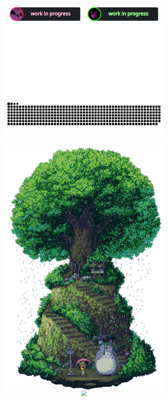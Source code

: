 
<!-- NEOFETCH -->
<!-- https://readme-typing-svg.demolab.com/demo/ -->
<!-- 
W41do@GitHub:~$ neofetch
 
⬛⬛⬛⬛⬛⬛⬜⬜⬜⬜⬜⬜⬜⬛⬛⬛⬛⬛⬛   W41do@GitHub
⬛⬛⬛⬛⬜⬜⬜⬜⬜⬜⬜⬜⬜⬜⬜⬛⬛⬛⬛   ------------
⬛⬛⬛⬜⬜⬜⬜⬜⬜⬜⬜⬜⬜⬜⬜⬜⬛⬛⬛   Name: Waldo
⬛⬛⬜⬜⬜⬛⬜⬜⬜⬜⬜⬜⬜⬛⬜⬜⬜⬛⬛   Age: 21 years
⬛⬜⬜⬜⬛⬛⬛⬜⬜⬜⬜⬜⬛⬛⬛⬜⬜⬜⬛   Status: Student
⬛⬜⬜⬜⬛⬛⬛⬛⬛⬛⬛⬛⬛⬛⬛⬜⬜⬜⬛   From: Czech Republic
⬜⬜⬜⬛⬛⬛⬛⬛⬛⬛⬛⬛⬛⬛⬛⬛⬜⬜⬜   
⬜⬜⬜⬛⬛⬛⬛⬛⬛⬛⬛⬛⬛⬛⬛⬛⬜⬜⬜   Job: SOC Analyst [1 year]
⬜⬜⬜⬛⬛⬛⬛⬛⬛⬛⬛⬛⬛⬛⬛⬛⬜⬜⬜   Education: InfoSec student [2 years, 1 more -> bachelor's degree]
⬜⬜⬜⬛⬛⬛⬛⬛⬛⬛⬛⬛⬛⬛⬛⬛⬜⬜⬜   
⬜⬜⬜⬛⬛⬛⬛⬛⬛⬛⬛⬛⬛⬛⬛⬛⬜⬜⬜   Languages: Python, Bash/Shell, Markdown, HTML, CSS, JS, Java, C/C++, SQL, VBA
⬜⬜⬜⬜⬛⬛⬛⬛⬛⬛⬛⬛⬛⬛⬛⬜⬜⬜⬜   Interests: Linux, Cybersecurity, Creativity, Automation
⬜⬜⬜⬜⬜⬛⬛⬛⬛⬛⬛⬛⬛⬛⬜⬜⬜⬜⬜   IDE: Visual Studio Code [Color Theme: Tokyo Night]
⬛⬜⬜⬜⬜⬜⬜⬜⬛⬛⬛⬜⬜⬜⬜⬜⬜⬜⬛   
⬛⬜⬜⬛⬛⬜⬜⬛⬛⬛⬛⬛⬜⬜⬜⬜⬜⬜⬛   Hobbies: Programming, Anime, Books, Games
⬛⬛⬜⬜⬛⬛⬛⬛⬛⬛⬛⬛⬜⬜⬜⬜⬜⬛⬛   Fun Fact: you found me
⬛⬛⬛⬜⬜⬛⬛⬛⬛⬛⬛⬛⬜⬜⬜⬜⬛⬛⬛   
⬛⬛⬛⬛⬜⬜⬜⬛⬛⬛⬛⬛⬜⬜⬜⬛⬛⬛⬛   ⬛🟥🟩🟨🟦🟪🟧⬜
⬛⬛⬛⬛⬛⬛⬜⬛⬛⬛⬛⬛⬜⬛⬛⬛⬛⬛⬛   ⬛🟥🟩🟨🟦🟪🟧⬜
 
W41do@GitHub:~$
-->

<!-- TEXT ONLY -->
<!-- 
W41do@GitHub
------------
Name: Waldo
Age: 21 years
Status: Student
From: Czech Republic

Job: SOC Analyst [1 year]
Education: InfoSec student [2 years, 1 more -> bachelor's degree]

Languages: Python, Bash/Shell, Markdown, HTML, CSS, JS, Java, C/C++, SQL, VBA
Interests: Linux, Cybersecurity, Creativity, Automation
IDE: Visual Studio Code [Color Theme: Tokyo Night]

Quote of the Day: “Remember that very little is needed to make a happy life.”
Hobbies: Programming, Anime, Books, Games
Fun Fact: you found me

⬛🟥🟩🟨🟦🟪🟧⬜
⬛🟥🟩🟨🟦🟪🟧⬜
 -->

<picture>
<center>

<img src="badges/dc_svg.svg" style="width:48%;"/>
<img src="badges/thm_svg.svg" style="width:48%;"/>
</center>
</picture>

<div align="center">
<picture>
    <!-- https://readme-typing-svg.demolab.com/demo/ ... duration per line 64, font size 15, color #2FDEDEFF -->
    <img src="neofetch/blue_opt.svg"/>
</picture>

<!-- <img src="http://waldo.9e.cz/discord.html"> -->


<!-- https://readme-typing-svg.demolab.com/demo/ ... duration per line 64, font size 15, color #2FDEDEFF -->


<picture>
    <!-- https://github.com/marketplace/actions/generate-snake-game-from-github-contribution-grid -->
    <img src="snake/snake1.svg"/>
</picture>
</br>
</br>
</br>
<picture>
    <img src="gifs/totoro_faster.gif" width="1200"/>
</picture>
<picture>
    <!-- https://github.com/kyechan99/capsule-render#color -->
    <img src="https://capsule-render.vercel.app/api?type=waving&color=2fdede&height=160&section=footer&width=100"/>
</picture>
</div>




<!-- 
<picture>
    <img src="purple.svg" alt="Typing SVG" />
</picture> -->

<!-- <picture>
    <img src="red.svg" alt="Typing SVG" />
</picture> -->

<!-- <picture>
    <img src="tyrquise.svg" alt="Typing SVG" />
</picture>


<picture>
    <img src="1.svg" alt="Typing SVG" />
</picture>

<picture>
    <img src="2.svg" alt="Typing SVG" />
</picture>

<picture>
    <img src="3.svg" alt="Typing SVG" />
</picture>

<picture>
    <img src="4.svg" alt="Typing SVG" />
</picture>

<picture>
    <img src="5.svg" alt="Typing SVG" />
</picture> -->

<!-- <picture>
    <img src="6.svg" alt="Typing SVG" />
</picture> -->





<!-- Design and Customization
Learning: Machine/Deep Learning
Programming Languages: Python, Java, C++,
Code: Python, Java, C++,
Role: SOC Analyst [1 year]
Email: W41do [at] protonmail.com



Discord: Waldo#8282

Certifications: 404
Current Linux Distro: Fedora 37
Favorite Quote: “Remember that very little is needed to make a happy life.” ― Marcus Aurelius, Meditations
Favorite Book: Meditations: Aurelius, Marcus
Goals: Obtain OSCP certification, contribute to open-source projects


https://github.com/DenverCoder1/readme-typing-svg
https://github.com/DenverCoder1/github-readme-streak-stats
https://github.com/DenverCoder1/custom-icon-badges
https://github.com/DenverCoder1/table2ascii


cool accs:
https://github.com/guilyx



## Visitor Count
![Visitor Count](https://profile-counter.glitch.me/8BitJonny/count.svg) -->

<!-- ## Spotify Live View
[![Spotify](https://github-spotify-live.vercel.app/api/spotify)](https://open.spotify.com/user/31satnjpfyyvc43dgnzmwfyvas5y) -->


<!-- https://github.com/8BitJonny/8BitJonny/tree/master

W41do@Earth
-----------
OS: Homo Sapiens OS
Host: Earth (Classified as Planet 3rd Rock from the Sun)
Kernel: DNA/RNA
Uptime: 21 years
Packages: j
Shell: j
Resolution: j
DE: INFJ
WM: idk
WM Theme: idk
Theme: idk
Terminal: Verbal and Nonverbal Communication
CPU: Brain (Central Processing Unit)
GPU: Eyes (Visual Processing Unit)
<!-- <html>
<body> -->
<!-- Memory: Memory Capacity (Short-term and Long-term Memory)
Memory: <p id="memory"></p>2056TiB / 2274TiB

<div>
<script>
let x = Math.floor((Math.random() * 500) + 1); 
document.getElementById("memory").innerHTML = x;
</script>
</div> -->
<!-- 
</body>
</html> -->
<!-- 
Name: Waldo
Age: 21 years
Host: 
Personality Type: INFJ
Location: Czech Republic
Local Time: UTC+02:00
Email: W41do@protonmail.com
Hobbies: 
Education:
Interests:
Favorite Food:
Favorite Books:


<!-- A little more about me...
About myself...




“Remember that very little is needed to make a happy life.”
― Marcus Aurelius, Meditations 


“Death smiles at us all; all we can do is smile back.”
― Marcus Aurelius 


“Confine yourself to the present.”
― Marcus Aurelius, Meditations 


“A man must stand erect, not be kept erect by others.”
― Marcus Aurelius, Meditations 


“He is so rich, he has no room to shit.”
― Marcus Aurelius, Meditations 

“Ask yourself at every moment, 'Is this necessary?”
― Marcus Aurelius






Time Zone: UTC+02:00

OS: Earth (Human Edition)
Name: [Insert Name]
Age: 21 years
Gender: [Insert Gender]
Nationality: [Insert Nationality]

Work Experience: [Insert Job Title], [Insert Company/Organization Name], [Insert Duration] | [Insert Job Title], [Insert Company/Organization Name], [Insert Duration] | [Insert Job Title], [Insert Company/Organization Name], [Insert Duration]
Research Experience: [Insert Research Position], [Insert Research Institution], [Insert Duration] | [Insert Research Position], [Insert Research Institution], [Insert Duration]
Projects: [Insert Project Title]: [Insert Brief Description/Key Accomplishments] | [Insert Project Title]: [Insert Brief Description/Key Accomplishments] | [Insert Project Title]: [Insert Brief Description/Key Accomplishments]
Publications: [Insert Publication Title], [Insert Journal/Conference Name], [Insert Year] | [Insert Publication Title], [Insert Journal/Conference Name], [Insert Year]
Skills: [Insert Skill 1]: [Insert Skill Level] | [Insert Skill 2]: [Insert Skill Level] | [Insert Skill 3]: [Insert Skill Level]


Advanced autostructuring and autorepair.
100–400Hz var
20watt idle, 100 watt peak. Ketone-oxygen power supply.
Liquid cooled.


If the human brain were a computer, what would be the specifications of this computer?

Asynchronous analog pulse modulated neural net at 100–400Hz variable frequency. 100 billion neurons and 200 trillion connection.

Advanced autostructuring and autorepair.

20watt idle, 100 watt peak. Ketone-oxygen power supply.

Liquid cooled.

700000 hours MTBF.

On the other hand, the brain has about 1e15 synapses, making it analogous to five million contemporary 200 million transistor chip "cores".


🟩🟩🟦🟦🟦
🟩🟩🟩🟦🟦🟦🟩
🟩🟩🟩🟦🟦🟦🟦🟩🟩
🟩🟦🟦🟦🟦🟦🟩🟩🟩
🟦🟩🟩🟦🟦🟦🟩🟩🟩
🟦🟩🟩🟦🟦🟦🟦🟩🟩
🟦🟦🟩🟦🟦🟦🟦🟩🟩
🟦🟦🟦🟦🟦🟦🟦
🟦🟦🟦🟦🟦


⬜⬜⬜⬜⬛⬛⬛⬛⬛⬛⬜⬜⬜⬜⬜
⬜⬜⬛⬛🟦🟦🟦🟦🟦🟦⬛⬛⬜⬜⬜
⬜⬛🟦🟦🟦🟦🟦🟦🟩🟦🟦🟦⬛⬜⬜
🟦🟦🟩🟩🟦🟦🟦🟦🟩🟦🟦🟦⬛⬜
🟦🟩🟩🟩🟦🟦🟦🟩🟩🟦🟦🟦⬛⬜
🟦🟦🟦🟩🟩🟩🟦🟦🟩🟦🟦🟦🟦🟦⬛
🟦🟦🟦🟩🟩🟦🟩🟦🟦🟦🟦🟩🟩🟦⬛
🟦🟦🟦🟦🟩🟦🟦🟦🟦🟦🟦🟦🟩🟦⬛
🟦🟦🟦🟦🟦🟦🟦🟦🟦🟦🟦🟦🟦🟦⬛
🟩🟦🟦🟦🟦🟦🟩🟩🟩🟩🟦🟦🟩🟦⬛
🟩🟩🟦⬛⬛⬛⬛⬛⬛⬛⬛🟦🟦🟦⬛

⬜⬜⬛⬜⬜⬜⬛⬜⬜⬛⬜⬜⬜⬛⬜⬜
⬜⬜⬛⬜⬜⬜⬜⬜⬜⬜⬜⬜⬜⬛⬜⬜
⬜⬜⬜⬛⬜⬜⬜⬜⬜⬜⬜⬜⬛⬜⬜⬜
⬜⬜⬜⬜⬛⬛⬛⬛⬛⬛⬛⬛⬜⬜⬜⬜

🟨
"　"


⬜⬜⬜⬜⬜⬛⬛⬛⬛⬛⬜⬜⬜⬜⬜
⬜⬜⬜⬛⬛⬛⬛⬛⬛⬛⬛⬛⬜⬜⬜
⬜⬜⬛⬛⬛⬛⬛⬛⬛⬛⬛⬛⬛⬜⬜
⬜⬛⬛⬛⬛⬛⬛⬛⬛⬛⬛⬛⬛⬛⬜
⬜⬛⬛⬛⬛⬛⬛⬛⬛⬛⬜⬜⬜⬛⬜
⬛⬛⬛⬛⬛⬛⬛⬛⬛⬜⬜⬜⬜⬜⬛
⬛⬛⬛⬛⬛⬛⬛⬛⬜⬜⬜⬜⬜⬜⬛
⬛⬛⬜⬜⬛⬛⬛⬛⬜⬜⬜⬛⬛⬜⬜
⬛⬛⬜⬜⬜⬛⬛⬜⬜⬜⬛⬛⬛⬜⬜
⬛⬛⬜⬜⬜⬜⬛⬜⬜⬛⬛⬛⬛⬜⬜
⬜⬛⬛⬜⬜⬜⬛⬜⬜⬛⬛⬛⬜⬜⬜
⬜⬛⬛⬛⬛⬛⬛⬜⬜⬜⬜⬜⬜⬜⬜
⬜⬛⬛⬛⬛⬛⬜⬜⬜⬜⬜⬜⬜⬜⬜
⬜⬜⬛⬛⬛⬜⬜⬜⬜⬜⬜⬜⬜⬜⬜


⬜⬜🟥🟥🟥⬜⬜
⬜🟥🟥🟥🟥🟥⬜
🟥🟥🟥🟥🟥🟥🟥
🟥⬜⬜🟥⬜⬜🟥
🟥⬛⬜🟥⬛⬜🟥
🟥🟥🟥🟥🟥🟥🟥
🟥🟥🟥🟥🟥🟥🟥
🟥🟥🟥🟥🟥🟥🟥
🟥⬜🟥⬜🟥⬜🟥 -->


<!-- https://github.com/marketplace/actions/generate-snake-game-from-github-contribution-grid

https://github.com/D3vil0p3r

<img src="https://camo.githubusercontent.com/b867e04377eea646939445ce4e0565253428256abc39c6d32d7b67aab3160d18/68747470733a2f2f63617073756c652d72656e6465722e76657263656c2e6170702f6170693f747970653d776176696e6726636f6c6f723d6772616469656e74266865696768743d3130302673656374696f6e3d666f6f746572" theme=tokyonight/>

<img src="https://camo.githubusercontent.com/b867e04377eea646939445ce4e0565253428256abc39c6d32d7b67aab3160d18/68747470733a2f2f63617073756c652d72656e6465722e76657263656c2e6170702f6170693f747970653d776176696e6726636f6c6f723d6772616469656e74266865696768743d3130302673656374696f6e3d666f6f746572"/>

https://github.com/VydrOz




♠️⚫⬛🖤♣️🤍⬜⚪◼️◾▪️◻️◽▫️🔲🔳 

⬜⬜⬜⬜⬜⬜⬜⬜⬜⬜⬜⬜⬜⬜⬜⬜
⬜⬜⬛⬛⬜⬜⬜⬜⬜⬜⬜⬜⬛⬛⬜⬜
⬜⬛⬜⬜⬛⬜⬜⬜⬜⬜⬜⬛⬜⬜⬛⬜
⬜⬛⬜⬜⬜⬛⬜⬜⬜⬜⬛⬜⬜⬜⬛⬜
⬜⬛⬜⬜⬜⬜⬛⬛⬛⬛⬜⬜⬜⬜⬛⬜
⬜⬛⬜⬜⬜⬜⬜⬜⬜⬜⬜⬜⬜⬜⬛⬜
⬛⬜⬜⬜⬜⬜⬜⬜⬜⬜⬜⬜⬜⬜⬜⬛
⬛⬜⬜⬜⬛⬛⬜⬜⬜⬜⬛⬛⬜⬜⬜⬛
⬛⬜🌫️⬛⬛⬛⬛🌫️🌫️⬛⬛⬛⬛🌫️⬜⬛
⬛⬜⬜⬛⬛⬛⬛⬜⬜⬛⬛⬛⬛⬜⬜⬛
⬛⬜⬜⬜⬛⬛⬜⬜⬜⬜⬛⬛⬜⬜⬜⬛
⬜⬛⬜⬜⬜⬜⬜⬜⬜⬜⬜⬜⬜⬜⬛⬜
⬜⬜⬛⬜⬜⬜⬜⬜⬜⬜⬜⬜⬜⬛⬜⬜
⬜⬜⬜⬛⬛⬛⬛⬛⬛⬛⬛⬛⬛⬜⬜⬜
⬜⬜⬜⬜⬜⬜⬜⬜⬜⬜⬜⬜⬜⬜⬜⬜
⬜⬜⬜⬜⬜⬜⬜⬜⬜⬜⬜⬜⬜⬜⬜⬜

⬜⬜⬜⬜⬜⬜⬜⬜⬜⬜⬜⬜⬜⬜⬜⬜
⬜⬜⬛⬛⬜⬜⬜⬜⬜⬜⬜⬜⬛⬛⬜⬜
⬜⬛🌫️🌫️⬛⬜⬜⬜⬜⬜⬜⬛🌫️🌫️⬛⬜
⬜⬛🌫️🌫️🌫️⬛⬜⬜⬜⬜⬛🌫️🌫️🌫️⬛⬜
⬜⬛🌫️🌫️🌫️🌫️⬛⬛⬛⬛🌫️🌫️🌫️🌫️⬛⬜
⬜⬛🌫️🌫️🌫️🌫️🌫️🌫️🌫️🌫️🌫️🌫️🌫️🌫️⬛⬜
⬛🌫️🌫️🌫️🌫️🌫️🌫️🌫️🌫️🌫️🌫️🌫️🌫️🌫️🌫️⬛
⬛🌫️🌫️🌫️⬛⬛🌫️🌫️🌫️🌫️⬛⬛🌫️🌫️🌫️⬛
⬛🌫️🌫️⬛⬛⬛⬛🌫️🌫️⬛⬛⬛⬛🌫️🌫️⬛
⬛🌫️🌫️⬛⬛⬛⬛🌫️🌫️⬛⬛⬛⬛🌫️🌫️⬛
⬛🌫️🌫️🌫️⬛⬛🌫️🌫️🌫️🌫️⬛⬛🌫️🌫️🌫️⬛
⬜⬛🌫️🌫️🌫️🌫️🌫️🌫️🌫️🌫️🌫️🌫️🌫️🌫️⬛⬜
⬜⬜⬛🌫️🌫️🌫️🌫️🌫️🌫️🌫️🌫️🌫️🌫️⬛⬜⬜
⬜⬜⬜⬛⬛⬛⬛⬛⬛⬛⬛⬛⬛⬜⬜⬜
⬜⬜⬜⬜⬜⬜⬜⬜⬜⬜⬜⬜⬜⬜⬜⬜
⬜⬜⬜⬜⬜⬜⬜⬜⬜⬜⬜⬜⬜⬜⬜⬜


" " 2X JE MENE NEZ KOSTKA
" " obyc mezera ale funguje 

"　"
"        " two spaces plus 0.001
"⠀⠀" one minus 0.001

"　⠀"

"⠀⢀" dost good

3x" "plus" "obys rovna se 2 mezery tesne pres

"                  " perfect 7
"　　　　　　　　　　　" perfect 8 (16)
"    　　" perfect 3 (6, 9, 12)
"        " two spaces plus 0.001
"    　　　　　　　　　　　　　" perfect 11


⬛⬛⬛⬛⬛⬛⬛⬛⬛⬛⬛⬛⬛⬛⬛⬛
⬛⬛🟥🟥⬛⬛⬛⬛⬛⬛⬛⬛🟥🟥⬛⬛
⬛🟥⬛⬛🟥⬛⬛⬛⬛⬛⬛🟥⬛⬛🟥⬛
⬛🟥⬛⬛⬛🟥⬛⬛⬛⬛🟥⬛⬛⬛🟥⬛
⬛🟥⬛⬛⬛⬛🟥🟥🟥🟥⬛⬛⬛⬛🟥⬛
⬛🟥⬛⬛⬛⬛⬛⬛⬛⬛⬛⬛⬛⬛🟥⬛
🟥⬛⬛⬛⬛⬛⬛⬛⬛⬛⬛⬛⬛⬛⬛🟥
🟥⬛⬛⬛🟥🟥⬛⬛⬛⬛🟥🟥⬛⬛⬛🟥
🟥⬛⬛🟥🟥🟥🟥⬛⬛🟥🟥🟥🟥⬛⬛🟥
🟥⬛⬛🟥🟥🟥🟥⬛⬛🟥🟥🟥🟥⬛⬛🟥
🟥⬛⬛⬛🟥🟥⬛⬛⬛⬛🟥🟥⬛⬛⬛🟥
⬛🟥⬛⬛⬛⬛⬛⬛⬛⬛⬛⬛⬛⬛🟥⬛
⬛⬛🟥⬛⬛⬛⬛⬛⬛⬛⬛⬛⬛🟥⬛⬛
⬛⬛⬛🟥🟥🟥🟥🟥🟥🟥🟥🟥🟥⬛⬛⬛
⬛⬛⬛⬛⬛⬛⬛⬛⬛⬛⬛⬛⬛⬛⬛⬛
⬛⬛⬛⬛⬛⬛⬛⬛⬛⬛⬛⬛⬛⬛⬛⬛



🟦🟦🟦🟦🟦🟦🟦🟦🟦🟦🟦🟦🟦🟦🟦🟦
🟦🟦⬛⬛🟦🟦🟦🟦🟦🟦🟦🟦⬛⬛🟦🟦
🟦⬛🟦🟦⬛🟦🟦🟦🟦🟦🟦⬛🟦🟦⬛🟦
🟦⬛🟦🟦🟦⬛🟦🟦🟦🟦⬛🟦🟦🟦⬛🟦
🟦⬛🟦🟦🟦🟦⬛⬛⬛⬛🟦🟦🟦🟦⬛🟦
🟦⬛🟦🟦🟦🟦🟦🟦🟦🟦🟦🟦🟦🟦⬛🟦
⬛🟦🟦🟦🟦🟦🟦🟦🟦🟦🟦🟦🟦🟦🟦⬛
⬛🟦🟦🟦⬛⬛🟦🟦🟦🟦⬛⬛🟦🟦🟦⬛
⬛🟦🟦⬛⬛⬛⬛🟦🟦⬛⬛⬛⬛🟦🟦⬛
⬛🟦🟦⬛⬛⬛⬛🟦🟦⬛⬛⬛⬛🟦🟦⬛
⬛🟦🟦🟦⬛⬛🟦🟦🟦🟦⬛⬛🟦🟦🟦⬛
🟦⬛🟦🟦🟦🟦🟦🟦🟦🟦🟦🟦🟦🟦⬛🟦
🟦🟦⬛🟦🟦🟦🟦🟦🟦🟦🟦🟦🟦⬛🟦🟦
🟦🟦🟦⬛⬛⬛⬛⬛⬛⬛⬛⬛⬛🟦🟦🟦
🟦🟦🟦🟦🟦🟦🟦🟦🟦🟦🟦🟦🟦🟦🟦🟦
🟦🟦🟦🟦🟦🟦🟦🟦🟦🟦🟦🟦🟦🟦🟦🟦



⬜⬜⬜⬜⬜⬜⬜⬜⬜⬜⬜⬜⬜⬜⬜⬜
⬜⬜🟦🟦⬜⬜⬜⬜⬜⬜⬜⬜🟦🟦⬜⬜
⬜🟦⬜⬜🟦⬜⬜⬜⬜⬜⬜🟦⬜⬜🟦⬜
⬜🟦⬜⬜⬜🟦⬜⬜⬜⬜🟦⬜⬜⬜🟦⬜
⬜🟦⬜⬜⬜⬜🟦🟦🟦🟦⬜⬜⬜⬜🟦⬜
⬜🟦⬜⬜⬜⬜⬜⬜⬜⬜⬜⬜⬜⬜🟦⬜
🟦⬜⬜⬜⬜⬜⬜⬜⬜⬜⬜⬜⬜⬜⬜🟦
🟦⬜⬜⬜🟦🟦⬜⬜⬜⬜🟦🟦⬜⬜⬜🟦
🟦⬜⬜🟦🟦🟦🟦⬜⬜🟦🟦🟦🟦⬜⬜🟦
🟦⬜⬜🟦🟦🟦🟦⬜⬜🟦🟦🟦🟦⬜⬜🟦
🟦⬜⬜⬜🟦🟦⬜⬜⬜⬜🟦🟦⬜⬜⬜🟦
⬜🟦⬜⬜⬜⬜⬜⬜⬜⬜⬜⬜⬜⬜🟦⬜
⬜⬜🟦⬜⬜⬜⬜⬜⬜⬜⬜⬜⬜🟦⬜⬜
⬜⬜⬜🟦🟦🟦🟦🟦🟦🟦🟦🟦🟦⬜⬜⬜
⬜⬜⬜⬜⬜⬜⬜⬜⬜⬜⬜⬜⬜⬜⬜⬜
⬜⬜⬜⬜⬜⬜⬜⬜⬜⬜⬜⬜⬜⬜⬜⬜


🟩🟩🟩🟩🟩🟩🟩🟩🟩🟩🟩🟩🟩🟩🟩🟩
🟩🟩⬛⬛🟩🟩🟩🟩🟩🟩🟩🟩⬛⬛🟩🟩
🟩⬛🟩🟩⬛🟩🟩🟩🟩🟩🟩⬛🟩🟩⬛🟩
🟩⬛🟩🟩🟩⬛🟩🟩🟩🟩⬛🟩🟩🟩⬛🟩
🟩⬛🟩🟩🟩🟩⬛⬛⬛⬛🟩🟩🟩🟩⬛🟩
🟩⬛🟩🟩🟩🟩🟩🟩🟩🟩🟩🟩🟩🟩⬛🟩
⬛🟩🟩🟩🟩🟩🟩🟩🟩🟩🟩🟩🟩🟩🟩⬛
⬛🟩🟩🟩⬛⬛🟩🟩🟩🟩⬛⬛🟩🟩🟩⬛
⬛🟩🟩⬛⬛⬛⬛🟩🟩⬛⬛⬛⬛🟩🟩⬛
⬛🟩🟩⬛⬛⬛⬛🟩🟩⬛⬛⬛⬛🟩🟩⬛
⬛🟩🟩🟩⬛⬛🟩🟩🟩🟩⬛⬛🟩🟩🟩⬛
🟩⬛🟩🟩🟩🟩🟩🟩🟩🟩🟩🟩🟩🟩⬛🟩
🟩🟩⬛🟩🟩🟩🟩🟩🟩🟩🟩🟩🟩⬛🟩🟩
🟩🟩🟩⬛⬛⬛⬛⬛⬛⬛⬛⬛⬛🟩🟩🟩
🟩🟩🟩🟩🟩🟩🟩🟩🟩🟩🟩🟩🟩🟩🟩🟩
🟩🟩🟩🟩🟩🟩🟩🟩🟩🟩🟩🟩🟩🟩🟩🟩


⬜⬜⬜⬜⬜⬜⬜⬜⬜⬜⬜⬜⬜⬜⬜⬜
⬜⬜🟩🟩⬜⬜⬜⬜⬜⬜⬜⬜🟩🟩⬜⬜
⬜🟩⬜⬜🟩⬜⬜⬜⬜⬜⬜🟩⬜⬜🟩⬜
⬜🟩⬜⬜⬜🟩⬜⬜⬜⬜🟩⬜⬜⬜🟩⬜
⬜🟩⬜⬜⬜⬜🟩🟩🟩🟩⬜⬜⬜⬜🟩⬜
⬜🟩⬜⬜⬜⬜⬜⬜⬜⬜⬜⬜⬜⬜🟩⬜
🟩⬜⬜⬜⬜⬜⬜⬜⬜⬜⬜⬜⬜⬜⬜🟩
🟩⬜⬜⬜🟩🟩⬜⬜⬜⬜🟩🟩⬜⬜⬜🟩
🟩⬜⬜🟩🟩🟩🟩⬜⬜🟩🟩🟩🟩⬜⬜🟩
🟩⬜⬜🟩🟩🟩🟩⬜⬜🟩🟩🟩🟩⬜⬜🟩
🟩⬜⬜⬜🟩🟩⬜⬜⬜⬜🟩🟩⬜⬜⬜🟩
⬜🟩⬜⬜⬜⬜⬜⬜⬜⬜⬜⬜⬜⬜🟩⬜
⬜⬜🟩⬜⬜⬜⬜⬜⬜⬜⬜⬜⬜🟩⬜⬜
⬜⬜⬜🟩🟩🟩🟩🟩🟩🟩🟩🟩🟩⬜⬜⬜
⬜⬜⬜⬜⬜⬜⬜⬜⬜⬜⬜⬜⬜⬜⬜⬜
⬜⬜⬜⬜⬜⬜⬜⬜⬜⬜⬜⬜⬜⬜⬜⬜


🟦🟦🟦🟦🟦🟦🟦🟦🟦🟦🟦🟦🟦🟦🟦🟦
🟦🟦🟩🟩🟦🟦🟦🟦🟦🟦🟦🟦🟩🟩🟦🟦
🟦🟩🟦🟦🟩🟦🟦🟦🟦🟦🟦🟩🟦🟦🟩🟦
🟦🟩🟦🟦🟦🟩🟦🟦🟦🟦🟩🟦🟦🟦🟩🟦
🟦🟩🟦🟦🟦🟦🟩🟩🟩🟩🟦🟦🟦🟦🟩🟦
🟦🟩🟦🟦🟦🟦🟦🟦🟦🟦🟦🟦🟦🟦🟩🟦
🟩🟦🟦🟦🟦🟦🟦🟦🟦🟦🟦🟦🟦🟦🟦🟩
🟩🟦🟦🟦🟩🟩🟦🟦🟦🟦🟩🟩🟦🟦🟦🟩
🟩🟦🟦🟩🟩🟩🟩🟦🟦🟩🟩🟩🟩🟦🟦🟩
🟩🟦🟦🟩🟩🟩🟩🟦🟦🟩🟩🟩🟩🟦🟦🟩
🟩🟦🟦🟦🟩🟩🟦🟦🟦🟦🟩🟩🟦🟦🟦🟩
🟦🟩🟦🟦🟦🟦🟦🟦🟦🟦🟦🟦🟦🟦🟩🟦
🟦🟦🟩🟦🟦🟦🟦🟦🟦🟦🟦🟦🟦🟩🟦🟦
🟦🟦🟦🟩🟩🟩🟩🟩🟩🟩🟩🟩🟩🟦🟦🟦
🟦🟦🟦🟦🟦🟦🟦🟦🟦🟦🟦🟦🟦🟦🟦🟦
🟦🟦🟦🟦🟦🟦🟦🟦🟦🟦🟦🟦🟦🟦🟦🟦



🟩🟩🟩🟩🟩🟩🟩🟩🟩🟩🟩🟩🟩🟩🟩🟩
🟩🟩🟦🟦🟩🟩🟩🟩🟩🟩🟩🟩🟦🟦🟩🟩
🟩🟦🟩🟩🟦🟩🟩🟩🟩🟩🟩🟦🟩🟩🟦🟩
🟩🟦🟩🟩🟩🟦🟩🟩🟩🟩🟦🟩🟩🟩🟦🟩
🟩🟦🟩🟩🟩🟩🟦🟦🟦🟦🟩🟩🟩🟩🟦🟩
🟩🟦🟩🟩🟩🟩🟩🟩🟩🟩🟩🟩🟩🟩🟦🟩
🟦🟩🟩🟩🟩🟩🟩🟩🟩🟩🟩🟩🟩🟩🟩🟦
🟦🟩🟩🟩🟦🟦🟩🟩🟩🟩🟦🟦🟩🟩🟩🟦
🟦🟩🟩🟦🟦🟦🟦🟩🟩🟦🟦🟦🟦🟩🟩🟦
🟦🟩🟩🟦🟦🟦🟦🟩🟩🟦🟦🟦🟦🟩🟩🟦
🟦🟩🟩🟩🟦🟦🟩🟩🟩🟩🟦🟦🟩🟩🟩🟦
🟩🟦🟩🟩🟩🟩🟩🟩🟩🟩🟩🟩🟩🟩🟦🟩
🟩🟩🟦🟩🟩🟩🟩🟩🟩🟩🟩🟩🟩🟦🟩🟩
🟩🟩🟩🟦🟦🟦🟦🟦🟦🟦🟦🟦🟦🟩🟩🟩
🟩🟩🟩🟩🟩🟩🟩🟩🟩🟩🟩🟩🟩🟩🟩🟩
🟩🟩🟩🟩🟩🟩🟩🟩🟩🟩🟩🟩🟩🟩🟩🟩








⬛⬛⬛⬛⬛⬛⬛⬛⬛⬛⬛⬛⬛⬛⬛⬛
⬛⬛🟩🟩⬛⬛⬛⬛⬛⬛⬛⬛🟩🟩⬛⬛
⬛🟩⬛⬛🟩⬛⬛⬛⬛⬛⬛🟩⬛⬛🟩⬛
⬛🟩⬛⬛⬛🟩⬛⬛⬛⬛🟩⬛⬛⬛🟩⬛
⬛🟩⬛⬛⬛⬛🟩🟩🟩🟩⬛⬛⬛⬛🟩⬛
⬛🟩⬛⬛⬛⬛⬛⬛⬛⬛⬛⬛⬛⬛🟩⬛
🟩⬛⬛⬛⬛⬛⬛⬛⬛⬛⬛⬛⬛⬛⬛🟩
🟩⬛⬛⬛🟩🟩⬛⬛⬛⬛🟩🟩⬛⬛⬛🟩
🟩⬛⬛🟩🟩🟩🟩⬛⬛🟩🟩🟩🟩⬛⬛🟩
🟩⬛⬛🟩🟩🟩🟩⬛⬛🟩🟩🟩🟩⬛⬛🟩
🟩⬛⬛⬛🟩🟩⬛⬛⬛⬛🟩🟩⬛⬛⬛🟩
⬛🟩⬛⬛⬛⬛⬛⬛⬛⬛⬛⬛⬛⬛🟩⬛
⬛⬛🟩⬛⬛⬛⬛⬛⬛⬛⬛⬛⬛🟩⬛⬛
⬛⬛⬛🟩🟩🟩🟩🟩🟩🟩🟩🟩🟩⬛⬛⬛
⬛⬛⬛⬛⬛⬛⬛⬛⬛⬛⬛⬛⬛⬛⬛⬛
⬛⬛⬛⬛⬛⬛⬛⬛⬛⬛⬛⬛⬛⬛⬛⬛



⬛⬛⬛⬛⬛⬛⬛⬛⬛⬛⬛⬛⬛⬛⬛⬛
⬛⬛🟦🟦⬛⬛⬛⬛⬛⬛⬛⬛🟦🟦⬛⬛
⬛🟦⬛⬛🟦⬛⬛⬛⬛⬛⬛🟦⬛⬛🟦⬛
⬛🟦⬛⬛⬛🟦⬛⬛⬛⬛🟦⬛⬛⬛🟦⬛
⬛🟦⬛⬛⬛⬛🟦🟦🟦🟦⬛⬛⬛⬛🟦⬛
⬛🟦⬛⬛⬛⬛⬛⬛⬛⬛⬛⬛⬛⬛🟦⬛
🟦⬛⬛⬛⬛⬛⬛⬛⬛⬛⬛⬛⬛⬛⬛🟦
🟦⬛⬛⬛🟦🟦⬛⬛⬛⬛🟦🟦⬛⬛⬛🟦
🟦⬛⬛🟦🟦🟦🟦⬛⬛🟦🟦🟦🟦⬛⬛🟦
🟦⬛⬛🟦🟦🟦🟦⬛⬛🟦🟦🟦🟦⬛⬛🟦
🟦⬛⬛⬛🟦🟦⬛⬛⬛⬛🟦🟦⬛⬛⬛🟦
⬛🟦⬛⬛⬛⬛⬛⬛⬛⬛⬛⬛⬛⬛🟦⬛
⬛⬛🟦⬛⬛⬛⬛⬛⬛⬛⬛⬛⬛🟦⬛⬛
⬛⬛⬛🟦🟦🟦🟦🟦🟦🟦🟦🟦🟦⬛⬛⬛
⬛⬛⬛⬛⬛⬛⬛⬛⬛⬛⬛⬛⬛⬛⬛⬛
⬛⬛⬛⬛⬛⬛⬛⬛⬛⬛⬛⬛⬛⬛⬛⬛


🌫️🌫️
⬛⬛⬛⬛⬛⬛⬛⬛⬛⬛⬛⬛⬛⬛⬛⬛
⬛⬛🟪🟪⬛⬛⬛⬛⬛⬛⬛⬛🟪🟪⬛⬛
⬛🟪⬛⬛🟪⬛⬛⬛⬛⬛⬛🟪⬛⬛🟪⬛
⬛🟪⬛⬛⬛🟪⬛⬛⬛⬛🟪⬛⬛⬛🟪⬛
⬛🟪⬛⬛⬛⬛🟪🟪🟪🟪⬛⬛⬛⬛🟪⬛
⬛🟪⬛⬛⬛⬛⬛⬛⬛⬛⬛⬛⬛⬛🟪⬛
🟪⬛⬛⬛⬛⬛⬛⬛⬛⬛⬛⬛⬛⬛⬛🟪
🟪⬛⬛⬛🟪🟪⬛⬛⬛⬛🟪🟪⬛⬛⬛🟪
🟪⬛⬛🟪🟪🟪🟪⬛⬛🟪🟪🟪🟪⬛⬛🟪
🟪⬛⬛🟪🟪🟪🟪⬛⬛🟪🟪🟪🟪⬛⬛🟪
🟪⬛⬛⬛🟪🟪⬛⬛⬛⬛🟪🟪⬛⬛⬛🟪
⬛🟪⬛⬛⬛⬛⬛⬛⬛⬛⬛⬛⬛⬛🟪⬛
⬛⬛🟪⬛⬛⬛⬛⬛⬛⬛⬛⬛⬛🟪⬛⬛
⬛⬛⬛🟪🟪🟪🟪🟪🟪🟪🟪🟪🟪⬛⬛⬛
⬛⬛⬛⬛⬛⬛⬛⬛⬛⬛⬛⬛⬛⬛⬛⬛
⬛⬛⬛⬛⬛⬛⬛⬛⬛⬛⬛⬛⬛⬛⬛⬛




⬛⬛⬛⬛⬛⬛⬛⬛⬛⬛⬛⬛⬛⬛⬛⬛
⬛⬛🟥🟥⬛⬛⬛⬛⬛⬛⬛⬛🟥🟥⬛⬛
⬛🟥⬛⬛🟥⬛⬛⬛⬛⬛⬛🟥⬛⬛🟥⬛
⬛🟥⬛⬛⬛🟥⬛⬛⬛⬛🟥⬛⬛⬛🟥⬛
⬛🟥⬛⬛⬛⬛🟥🟥🟥🟥⬛⬛⬛⬛🟥⬛
⬛🟥⬛⬛⬛⬛⬛⬛⬛⬛⬛⬛⬛⬛🟥⬛
🟥⬛⬛⬛⬛⬛⬛⬛⬛⬛⬛⬛⬛⬛⬛🟥
🟥⬛⬛⬛🟥🟥⬛⬛⬛⬛🟥🟥⬛⬛⬛🟥
🟥⬛⬛🟥🟥🟥🟥⬛⬛🟥🟥🟥🟥⬛⬛🟥
🟥⬛⬛🟥🟥🟥🟥⬛⬛🟥🟥🟥🟥⬛⬛🟥
🟥⬛⬛⬛🟥🟥⬛⬛⬛⬛🟥🟥⬛⬛⬛🟥
⬛🟥⬛⬛⬛⬛⬛⬛⬛⬛⬛⬛⬛⬛🟥⬛
⬛⬛🟥⬛⬛⬛⬛⬛⬛⬛⬛⬛⬛🟥⬛⬛
⬛⬛⬛🟥🟥🟥🟥🟥🟥🟥🟥🟥🟥⬛⬛⬛
⬛⬛⬛⬛⬛⬛⬛⬛⬛⬛⬛⬛⬛⬛⬛⬛
⬛⬛⬛⬛⬛⬛⬛⬛⬛⬛⬛⬛⬛⬛⬛⬛


⬜⬜⬜⬜⬜⬜⬜⬜⬜⬜🟥🟥⬜⬜⬜⬜⬜🟥🟥⬜⬜⬜⬜⬜⬜⬜⬜⬜⬜
⬜⬜⬜⬜⬜⬜⬜⬜🟧🟥🟥🟥🟥⬜⬜⬜🟥🟥🟥🟥🟧⬜⬜⬜⬜⬜⬜⬜⬜
⬜⬜⬜⬜⬜⬜⬜🟧🟧🟧🟥🟥🟥🟥🟥🟥🟥🟥🟥🟧🟧🟧⬜⬜⬜⬜⬜⬜⬜
⬜⬜⬜⬜⬜🟨🟨🟨🟧🟧🟧🟥🟥🟥⬜🟥🟥🟥🟧🟧🟧🟨🟨🟨⬜⬜⬜⬜⬜
⬜⬜⬜🟩🟩🟨🟨🟨🟨🟧🟧🟧🟥⬜⬜⬜🟥🟧🟧🟧🟨🟨🟨🟨🟩🟩⬜⬜⬜
⬜🟦🟦🟩🟩🟩🟨🟨🟨🟨🟧🟧🟧🟧⬜🟧🟧🟧🟧🟨🟨🟨🟩🟩🟩🟩🟦🟦⬜
🟪🟪🟦🟦🟩🟩🟩🟩🟨🟨🟨🟧🟧🟧🟧🟧🟧🟧🟨🟨🟨🟩🟩🟩🟩🟦🟦🟪🟪
🟪🟪🟪🟦🟦🟦🟩🟩🟩🟨🟨🟨🟨🟧⬜🟧🟨🟨🟨🟨🟩🟩🟩🟦🟦🟦🟪🟪🟪
⬜🟪🟪🟦🟦⬜🟦🟩🟩🟩🟨🟨🟨🟨🟨🟨🟨🟨🟨🟩🟩🟩🟦⬜🟦🟦🟪🟪⬜
⬜⬜🟪🟪⬜🟦🟦🟦🟩🟩🟩🟩🟩🟨⬜🟨🟩🟩🟩🟩🟩🟦🟦🟦⬜🟪🟪⬜⬜
⬜⬜⬜⬜🟪🟪🟦🟦🟦🟦🟩🟩🟩🟩🟩🟩🟩🟩🟩🟦🟦🟦🟦🟪🟪⬜⬜⬜⬜
⬜⬜⬜⬜🟪🟪🟪🟪🟦🟦🟦🟦🟦🟩⬜🟩🟦🟦🟦🟦🟦🟦🟪🟪🟪⬜⬜⬜⬜
⬜⬜⬜⬜⬜⬜🟪🟪🟪🟪⬜🟦🟦🟦🟦🟦🟦🟦⬜🟪🟪🟪🟪⬜⬜⬜⬜⬜⬜
⬜⬜⬜⬜⬜⬜⬜🟪🟪⬜🟪🟪🟦🟦⬜🟦🟦🟪🟪⬜🟪🟪⬜⬜⬜⬜⬜⬜⬜
⬜⬜⬜⬜⬜⬜⬜⬜⬜⬜🟪🟪🟪🟪🟪🟪🟪🟪🟪⬜⬜⬜⬜⬜⬜⬜⬜⬜⬜
⬜⬜⬜⬜⬜⬜⬜⬜⬜⬜⬜⬜🟪🟪🟪🟪🟪⬜⬜⬜⬜⬜⬜⬜⬜⬜⬜⬜



⬜⬜⬜⬜⬜⬜⬜⬜⬜⬜⬜⬜⬜⬜⬜⬜
⬜⬜⬜⬜⬜⬜⬜⬜⬜⬜⬜⬜⬜⬜⬜⬜
⬜⬜⬜⬜⬜⬜⬜⬜⬜⬜⬜⬜⬜⬜⬜⬜
⬜⬜⬜⬜⬜⬜⬜⬜⬜⬜⬜⬜⬜⬜⬜⬜
⬜⬜⬜⬜⬜⬜⬜⬜⬜⬜⬜⬜⬜⬜⬜⬜
⬜⬜⬜⬜⬜⬜⬜⬜⬜⬜⬜⬜⬜⬜⬜⬜
⬜⬜⬜⬜⬜⬜⬜⬜⬜⬜⬜⬜⬜⬜⬜⬜
⬜⬜⬜⬜⬜⬜⬜⬜⬜⬜⬜⬜⬜⬜⬜⬜
⬜⬜⬜⬜⬜⬜⬜⬜⬜⬜⬜⬜⬜⬜⬜⬜
⬜⬜⬜⬜⬜⬜⬜⬜⬜⬜⬜⬜⬜⬜⬜⬜
⬜⬜⬜⬜⬜⬜⬜⬜⬜⬜⬜⬜⬜⬜⬜⬜
⬜⬜⬜⬜⬜⬜⬜⬜⬜⬜⬜⬜⬜⬜⬜⬜
⬜⬜⬜⬜⬜⬜⬜⬜⬜⬜⬜⬜⬜⬜⬜⬜
⬜⬜⬜⬜⬜⬜⬜⬜⬜⬜⬜⬜⬜⬜⬜⬜
⬜⬜⬜⬜⬜⬜⬜⬜⬜⬜⬜⬜⬜⬜⬜⬜
⬜⬜⬜⬜⬜⬜⬜⬜⬜⬜⬜⬜⬜⬜⬜⬜

⬛⬛⬛⬛⬛⬛⬛⬛⬛⬛⬛⬛⬛⬛⬛
⬛⬛⬛⬛⬛⬛⬛⬛⬛⬛🟩🟩⬛⬛⬛
⬛⬛⬛⬛⬛⬛⬛⬛⬛🟥🟧🟩🟩⬛⬛
⬛⬛⬛⬛⬛⬛⬛⬛🟥🟥🟧🟧🟩🟩⬛
⬛⬛⬛⬛⬛⬛⬛🟥🟥⬛🟥🟧🟩🟩⬛
⬛⬛⬛⬛⬛⬛🟥🟥🟥🟥🟥🟧🟩🟩⬛
⬛⬛⬛⬛⬛🟥🟥🟥⬛🟥🟥🟧🟩🟩⬛
⬛⬛⬛⬛🟥🟥🟥🟥🟥🟥🟥🟧🟩🟩⬛
⬛⬛⬛🟥🟥🟥⬛🟥🟥🟥🟧🟧🟩🟩⬛
⬛⬛🟥🟥⬛🟥🟥🟥🟥🟥🟧🟩🟩⬛⬛
⬛🟩🟧🟧🟥🟥🟥🟥🟧🟧🟩🟩🟩⬛⬛
⬛🟩🟩🟧🟧🟧🟧🟧🟧🟩🟩🟩⬛⬛⬛
⬛⬛🟩🟩🟩🟩🟩🟩🟩🟩🟩⬛⬛⬛⬛
⬛⬛⬛⬛🟩🟩🟩🟩🟩⬛⬛⬛⬛⬛⬛
⬛⬛⬛⬛⬛⬛⬛⬛⬛⬛⬛⬛⬛⬛⬛


⬛⬛⬛⬛⬜⬜⬛⬛⬛⬛⬜⬜⬛⬛⬛⬛
⬛⬛⬛⬜⬜⬜⬜⬛⬛⬜⬜⬜⬜⬛⬛⬛
⬛⬛⬛⬜⬜⬜⬜⬛⬛⬜⬜⬜⬜⬛⬛⬛
⬛⬛⬛⬜⬜⬜⬜⬛⬛⬜⬜⬜⬜⬛⬛⬛
⬛⬛⬛⬜⬜⬜⬜⬛⬛⬜⬜⬜⬜⬛⬛⬛
⬛⬛⬛⬜⬜⬜⬜⬛⬛⬜⬜⬜⬜⬛⬛⬛
⬛⬛⬛⬜⬜⬜⬜⬛⬛⬜⬜⬜⬜⬛⬛⬛
⬛⬛⬛⬜⬜⬜⬜⬜⬜⬜⬜⬜⬜⬛⬛⬛
⬛⬛⬛⬛⬜⬜⬜⬜⬜⬜⬜⬜⬛⬛⬛⬛
⬛⬛⬛⬜⬜⬜⬜⬜⬜⬜⬜⬜⬜⬛⬛⬛
⬛⬛⬜⬜⬛⬜⬜⬜⬜⬜⬜⬛⬜⬜⬛⬛
⬛⬛⬜⬜🟦🟦⬜⬜⬜⬜🟦🟦⬜⬜⬛⬛
⬛⬛⬜⬜⬜⬜⬜⬛⬛⬜⬜⬜⬜⬜⬛⬛
⬛⬛⬜⬜⬜⬜⬜⬜⬜⬜⬜⬜⬜⬜⬛⬛
⬛⬛⬛⬜⬜⬜⬜⬜⬜⬜⬜⬜⬜⬛⬛⬛
⬛⬛⬛⬛⬜⬜⬜⬜⬜⬜⬜⬜⬛⬛⬛⬛


⬜⬜⬛⬛⬜⬜⬜⬜⬜⬜⬜⬜⬛⬛⬜⬜
⬜⬛⬜⬜⬛⬜⬜⬜⬜⬜⬜⬛⬜⬜⬛⬜
⬜⬛⬜⬜⬜⬛⬜⬜⬜⬜⬛⬜⬜⬜⬛⬜
⬜⬛⬜⬜⬜⬜⬛⬛⬛⬛⬜⬜⬜⬜⬛⬜
⬜⬛⬜⬜⬜⬜⬜⬜⬜⬜⬜⬜⬜⬜⬛⬜
⬛⬜⬜⬜⬜⬜⬜⬜⬜⬜⬜⬜⬜⬜⬜⬛
⬛⬜⬜⬜⬛⬛⬜⬜⬜⬜⬛⬛⬜⬜⬜⬛
⬛⬜🌫️⬛⬛⬛⬛🌫️🌫️⬛⬛⬛⬛🌫️⬜⬛
⬛⬜⬜⬛⬛⬛⬛⬜⬜⬛⬛⬛⬛⬜⬜⬛
⬛⬜⬜⬜⬛⬛⬜⬜⬜⬜⬛⬛⬜⬜⬜⬛
⬜⬛⬜⬜⬜⬜⬜⬜⬜⬜⬜⬜⬜⬜⬛⬜
⬜⬜⬛⬜⬜⬜⬜⬜⬜⬜⬜⬜⬜⬛⬜⬜
⬜⬜⬜⬛⬛⬛⬛⬛⬛⬛⬛⬛⬛⬜⬜⬜
⬜⬜⬜⬜⬜⬜⬜⬜⬜⬜⬜⬜⬜⬜⬜⬜
⬜⬜⬜⬜⬜⬜⬜⬜⬜⬜⬜⬜⬜⬜⬜⬜
⬜⬜⬜⬜⬜⬜⬜⬜⬜⬜⬜⬜⬜⬜⬜⬜


⬜⬜⬛⬛⬜⬜⬜⬜⬜⬜⬜⬜⬛⬛⬜⬜
⬜⬛⬜⬜⬛⬜⬜⬜⬜⬜⬜⬛⬜⬜⬛⬜
⬜⬛⬜⬜⬜⬛⬜⬜⬜⬜⬛⬜⬜⬜⬛⬜
⬜⬛⬜⬜⬜⬜⬛⬛⬛⬛⬜⬜⬜⬜⬛⬜
⬜⬛⬜⬜⬜⬜⬜⬜⬜⬜⬜⬜⬜⬜⬛⬜
⬛⬜⬜⬜⬜⬜⬜⬜⬜⬜⬜⬜⬜⬜⬜⬛
⬛⬜⬜⬜⬛⬛⬜⬜⬜⬜⬛⬛⬜⬜⬜⬛
⬛⬜🌫️⬛⬛⬛⬛🌫️🌫️⬛⬛⬛⬛🌫️⬜⬛
⬛⬜⬜⬛⬛⬛⬛⬜⬜⬛⬛⬛⬛⬜⬜⬛
⬛⬜⬜⬜⬛⬛⬜⬜⬜⬜⬛⬛⬜⬜⬜⬛
⬜⬛⬜⬜⬜⬜⬜⬜⬜⬜⬜⬜⬜⬜⬛⬜
⬜⬜⬛⬜⬜⬜⬜⬜⬜⬜⬜⬜⬜⬛⬜⬜
⬜⬜⬜⬛⬛⬛⬛⬛⬛⬛⬛⬛⬛⬜⬜⬜
⬜⬜⬜⬜⬜⬜⬜⬜⬜⬜⬜⬜⬜⬜⬜⬜
⬜⬜⬜⬜⬜⬜⬜⬜⬜⬜⬜⬜⬜⬜⬜⬜
⬜⬜⬜⬜⬜⬜⬜⬜⬜⬜⬜⬜⬜⬜⬜⬜

⬛⬛⬜⬜⬛⬛⬛⬛⬛⬛⬛⬛⬜⬜⬛⬛
⬛⬜⬜⬜⬜⬛⬛⬛⬛⬛⬛⬜⬜⬜⬜⬛
⬛⬜⬜⬜⬜⬜⬛⬛⬛⬛⬜⬜⬜⬜⬜⬛
⬛⬜⬜⬜⬜⬜⬜⬜⬜⬜⬜⬜⬜⬜⬜⬛
⬛⬜⬜⬜⬜⬜⬜⬜⬜⬜⬜⬜⬜⬜⬜⬛
⬜⬜⬜⬜⬜⬜⬜⬜⬜⬜⬜⬜⬜⬜⬜⬜
⬜⬜⬜⬜⬜⬜⬜⬜⬜⬜⬜⬜⬜⬜⬜⬜
⬜⬜⬜⬜⬜⬜⬜⬜⬜⬜⬜⬜⬜⬜⬜⬜
⬜⬜⬜⬜⬜⬜⬜⬜⬜⬜⬜⬜⬜⬜⬜⬜
⬜⬜⬜⬜⬜⬜⬜⬜⬜⬜⬜⬜⬜⬜⬜⬜
⬛⬜⬜⬜⬜⬜⬜⬜⬜⬜⬜⬜⬜⬜⬜⬛
⬛⬛⬜⬜⬜⬜⬜⬜⬜⬜⬜⬜⬜⬜⬛⬛
⬛⬛⬛⬜⬜⬜⬜⬜⬜⬜⬜⬜⬜⬛⬛⬛
⬛⬛⬛⬛⬛⬛⬜⬜⬜⬜⬛⬛⬛⬛⬛⬛
⬛⬜⬜⬛⬛⬜⬜⬜⬜⬜⬜⬛⬛⬛⬛⬛
⬛⬛⬜⬜⬜⬜⬜⬜⬜⬜⬜⬛⬛⬛⬛⬛
⬛⬛⬛⬜⬜⬜⬜⬜⬜⬜⬜⬛⬛⬛⬛⬛
⬛⬛⬛⬛⬛⬜⬜⬜⬜⬜⬜⬛⬛⬛⬛⬛
⬛⬛⬛⬛⬛⬜⬜⬜⬜⬜⬜⬛⬛⬛⬛⬛

⬛⬜⬜⬛⬛⬛⬛⬛⬛⬛⬛⬛⬛⬜⬜⬛
⬛⬜⬜⬜⬜⬛⬛⬛⬛⬛⬛⬜⬜⬜⬜⬛
⬛⬜⬜⬜⬜⬜⬛⬛⬛⬛⬜⬜⬜⬜⬜⬛
⬛⬜⬜⬜⬜⬜⬜⬜⬜⬜⬜⬜⬜⬜⬜⬛
⬜⬜⬜⬜⬜⬜⬜⬜⬜⬜⬜⬜⬜⬜⬜⬜
⬜⬜⬜⬜⬜⬜⬜⬜⬜⬜⬜⬜⬜⬜⬜⬜
⬜⬜⬜⬜⬜⬜⬜⬜⬜⬜⬜⬜⬜⬜⬜⬜
⬜⬜⬜⬜⬜⬜⬜⬜⬜⬜⬜⬜⬜⬜⬜⬜
⬜⬜⬜⬜⬜⬜⬜⬜⬜⬜⬜⬜⬜⬜⬜⬜
⬜⬜⬜⬜⬜⬜⬜⬜⬜⬜⬜⬜⬜⬜⬜⬜
⬜⬜⬜⬜⬜⬜⬜⬜⬜⬜⬜⬜⬜⬜⬜⬜
⬛⬜⬜⬜⬜⬜⬜⬜⬜⬜⬜⬜⬜⬜⬜⬛
⬛⬛⬜⬜⬜⬜⬜⬜⬜⬜⬜⬜⬜⬜⬛⬛
⬛⬛⬛⬛⬛⬛⬜⬜⬜⬜⬛⬛⬛⬛⬛⬛
⬛⬜⬜⬛⬛⬜⬜⬜⬜⬜⬜⬛⬛⬛⬛⬛
⬛⬛⬜⬜⬜⬜⬜⬜⬜⬜⬜⬛⬛⬛⬛⬛
⬛⬛⬛⬜⬜⬜⬜⬜⬜⬜⬜⬛⬛⬛⬛⬛
⬛⬛⬛⬛⬛⬜⬜⬜⬜⬜⬜⬛⬛⬛⬛⬛
⬛⬛⬛⬛⬛⬜⬜⬜⬜⬜⬜⬛⬛⬛⬛⬛  


⬛⬛⬛⬛⬛⬛⬜⬜⬜⬜⬜⬜⬜⬛⬛⬛⬛⬛⬛
⬛⬛⬛⬛⬜⬜⬜⬜⬜⬜⬜⬜⬜⬜⬜⬛⬛⬛⬛
⬛⬛⬛⬜⬜⬜⬜⬜⬜⬜⬜⬜⬜⬜⬜⬜⬛⬛⬛
⬛⬛⬜⬜⬛⬛⬜⬜⬜⬜⬜⬜⬜⬛⬛⬜⬜⬛⬛
⬛⬜⬜⬛⬛⬛⬛⬜⬜⬜⬜⬜⬛⬛⬛⬛⬜⬜⬛
⬛⬜⬜⬛⬛⬛⬛⬛⬛⬛⬛⬛⬛⬛⬛⬛⬜⬜⬛
⬜⬜⬛⬛⬛⬛⬛⬛⬛⬛⬛⬛⬛⬛⬛⬛⬛⬜⬜
⬜⬜⬛⬛⬛⬛⬛⬛⬛⬛⬛⬛⬛⬛⬛⬛⬛⬜⬜
⬜⬜⬛⬛⬛⬛⬛⬛⬛⬛⬛⬛⬛⬛⬛⬛⬛⬜⬜
⬜⬜⬛⬛⬛⬛⬛⬛⬛⬛⬛⬛⬛⬛⬛⬛⬛⬜⬜
⬜⬜⬛⬛⬛⬛⬛⬛⬛⬛⬛⬛⬛⬛⬛⬛⬛⬜⬜
⬜⬜⬜⬛⬛⬛⬛⬛⬛⬛⬛⬛⬛⬛⬛⬛⬜⬜⬜
⬜⬜⬜⬜⬛⬛⬛⬛⬛⬛⬛⬛⬛⬛⬛⬜⬜⬜⬜
⬛⬜⬜⬜⬜⬜⬜⬜⬛⬛⬛⬜⬜⬜⬜⬜⬜⬜⬛
⬛⬜⬜⬛⬛⬜⬜⬛⬛⬛⬛⬛⬜⬜⬜⬜⬜⬜⬛
⬛⬛⬜⬜⬛⬛⬛⬛⬛⬛⬛⬛⬜⬜⬜⬜⬜⬛⬛
⬛⬛⬛⬜⬜⬛⬛⬛⬛⬛⬛⬛⬜⬜⬜⬜⬛⬛⬛
⬛⬛⬛⬛⬜⬜⬜⬛⬛⬛⬛⬛⬜⬜⬜⬛⬛⬛⬛
⬛⬛⬛⬛⬛⬛⬜⬛⬛⬛⬛⬛⬜⬛⬛⬛⬛⬛⬛


⬛⬛⬛⬛⬛⬛⬜⬜⬜⬜⬜⬜⬜⬛⬛⬛⬛⬛⬛
⬛⬛⬛⬛⬜⬜⬜⬜⬜⬜⬜⬜⬜⬜⬜⬛⬛⬛⬛
⬛⬛⬛⬜⬜⬜⬜⬜⬜⬜⬜⬜⬜⬜⬜⬜⬛⬛⬛
⬛⬛⬜⬜⬜⬛⬜⬜⬜⬜⬜⬜⬜⬛⬜⬜⬜⬛⬛
⬛⬜⬜⬜⬛⬛⬛⬜⬜⬜⬜⬜⬛⬛⬛⬜⬜⬜⬛
⬛⬜⬜⬜⬛⬛⬛⬛⬛⬛⬛⬛⬛⬛⬛⬜⬜⬜⬛
⬜⬜⬜⬛⬛⬛⬛⬛⬛⬛⬛⬛⬛⬛⬛⬛⬜⬜⬜
⬜⬜⬜⬛⬛⬛⬛⬛⬛⬛⬛⬛⬛⬛⬛⬛⬜⬜⬜
⬜⬜⬜⬛⬛⬛⬛⬛⬛⬛⬛⬛⬛⬛⬛⬛⬜⬜⬜
⬜⬜⬜⬛⬛⬛⬛⬛⬛⬛⬛⬛⬛⬛⬛⬛⬜⬜⬜
⬜⬜⬜⬛⬛⬛⬛⬛⬛⬛⬛⬛⬛⬛⬛⬛⬜⬜⬜
⬜⬜⬜⬜⬛⬛⬛⬛⬛⬛⬛⬛⬛⬛⬛⬜⬜⬜⬜
⬜⬜⬜⬜⬜⬛⬛⬛⬛⬛⬛⬛⬛⬛⬜⬜⬜⬜⬜
⬛⬜⬜⬜⬜⬜⬜⬜⬛⬛⬛⬜⬜⬜⬜⬜⬜⬜⬛
⬛⬜⬜⬛⬛⬜⬜⬛⬛⬛⬛⬛⬜⬜⬜⬜⬜⬜⬛
⬛⬛⬜⬜⬛⬛⬛⬛⬛⬛⬛⬛⬜⬜⬜⬜⬜⬛⬛
⬛⬛⬛⬜⬜⬛⬛⬛⬛⬛⬛⬛⬜⬜⬜⬜⬛⬛⬛
⬛⬛⬛⬛⬜⬜⬜⬛⬛⬛⬛⬛⬜⬜⬜⬛⬛⬛⬛
⬛⬛⬛⬛⬛⬛⬜⬛⬛⬛⬛⬛⬜⬛⬛⬛⬛⬛⬛




⬜⬜⬜⬜⬜⬜⬛⬛⬛⬛⬛⬛⬛⬜⬜⬜⬜⬜⬜
⬜⬜⬜⬜⬛⬛⬛⬛⬛⬛⬛⬛⬛⬛⬛⬜⬜⬜⬜
⬜⬜⬜⬛⬛⬛⬛⬛⬛⬛⬛⬛⬛⬛⬛⬛⬜⬜⬜
⬜⬜⬛⬛⬛⬜⬛⬛⬛⬛⬛⬛⬛⬜⬛⬛⬛⬜⬜
⬜⬛⬛⬛⬜⬜⬜⬛⬛⬛⬛⬛⬜⬜⬜⬛⬛⬛⬜
⬜⬛⬛⬛⬜⬜⬜⬜⬜⬜⬜⬜⬜⬜⬜⬛⬛⬛⬜
⬛⬛⬛⬜⬜⬜⬜⬜⬜⬜⬜⬜⬜⬜⬜⬜⬛⬛⬛
⬛⬛⬛⬜⬜⬜⬜⬜⬜⬜⬜⬜⬜⬜⬜⬜⬛⬛⬛
⬛⬛⬛⬜⬜⬜⬜⬜⬜⬜⬜⬜⬜⬜⬜⬜⬛⬛⬛
⬛⬛⬛⬜⬜⬜⬜⬜⬜⬜⬜⬜⬜⬜⬜⬜⬛⬛⬛
⬛⬛⬛⬜⬜⬜⬜⬜⬜⬜⬜⬜⬜⬜⬜⬜⬛⬛⬛
⬛⬛⬛⬛⬜⬜⬜⬜⬜⬜⬜⬜⬜⬜⬜⬛⬛⬛⬛
⬛⬛⬛⬛⬛⬜⬜⬜⬜⬜⬜⬜⬜⬜⬛⬛⬛⬛⬛
⬜⬛⬛⬛⬛⬛⬛⬛⬜⬜⬜⬛⬛⬛⬛⬛⬛⬛⬜
⬜⬛⬛⬜⬜⬛⬛⬜⬜⬜⬜⬜⬛⬛⬛⬛⬛⬛⬜
⬜⬜⬛⬛⬜⬜⬜⬜⬜⬜⬜⬜⬛⬛⬛⬛⬛⬜⬜
⬜⬜⬜⬛⬛⬜⬜⬜⬜⬜⬜⬜⬛⬛⬛⬛⬜⬜⬜
⬜⬜⬜⬜⬛⬛⬛⬜⬜⬜⬜⬜⬛⬛⬛⬜⬜⬜⬜
⬜⬜⬜⬜⬜⬜⬛⬜⬜⬜⬜⬜⬛⬜⬜⬜⬜⬜⬜


 -->


<!-- TIP... TAKTO LZE ZPOZDIT DALSI NACTENI -->

<!-- 
https://readme-typing-svg.demolab.com?font=Fira+Code&size=15&duration=64&pause=1&color=2FDEDE&multiline=true&width=1120&height=470&lines=W41do%40GitHub%3A~%24+neofetch;%E2%80%87;%E2%AC%9B%E2%AC%9B%E2%AC%9B%E2%AC%9B%E2%AC%9B%E2%AC%9B%E2%AC%9C%E2%AC%9C%E2%AC%9C%E2%AC%9C%E2%AC%9C%E2%AC%9C%E2%AC%9C%E2%AC%9B%E2%AC%9B%E2%AC%9B%E2%AC%9B%E2%AC%9B%E2%AC%9B%E2%80%87%E2%80%87%E2%80%87W41do%40GitHub;%E2%AC%9B%E2%AC%9B%E2%AC%9B%E2%AC%9B%E2%AC%9C%E2%AC%9C%E2%AC%9C%E2%AC%9C%E2%AC%9C%E2%AC%9C%E2%AC%9C%E2%AC%9C%E2%AC%9C%E2%AC%9C%E2%AC%9C%E2%AC%9B%E2%AC%9B%E2%AC%9B%E2%AC%9B%E2%80%87%E2%80%87%E2%80%87------------;%E2%AC%9B%E2%AC%9B%E2%AC%9B%E2%AC%9C%E2%AC%9C%E2%AC%9C%E2%AC%9C%E2%AC%9C%E2%AC%9C%E2%AC%9C%E2%AC%9C%E2%AC%9C%E2%AC%9C%E2%AC%9C%E2%AC%9C%E2%AC%9C%E2%AC%9B%E2%AC%9B%E2%AC%9B%E2%80%87%E2%80%87%E2%80%87Name%3A+Waldo;%E2%AC%9B%E2%AC%9B%E2%AC%9C%E2%AC%9C%E2%AC%9C%E2%AC%9B%E2%AC%9C%E2%AC%9C%E2%AC%9C%E2%AC%9C%E2%AC%9C%E2%AC%9C%E2%AC%9C%E2%AC%9B%E2%AC%9C%E2%AC%9C%E2%AC%9C%E2%AC%9B%E2%AC%9B%E2%80%87%E2%80%87%E2%80%87Age%3A+21+years;%E2%AC%9B%E2%AC%9C%E2%AC%9C%E2%AC%9C%E2%AC%9B%E2%AC%9B%E2%AC%9B%E2%AC%9C%E2%AC%9C%E2%AC%9C%E2%AC%9C%E2%AC%9C%E2%AC%9B%E2%AC%9B%E2%AC%9B%E2%AC%9C%E2%AC%9C%E2%AC%9C%E2%AC%9B%E2%80%87%E2%80%87%E2%80%87Status%3A+Student;%E2%AC%9B%E2%AC%9C%E2%AC%9C%E2%AC%9C%E2%AC%9B%E2%AC%9B%E2%AC%9B%E2%AC%9B%E2%AC%9B%E2%AC%9B%E2%AC%9B%E2%AC%9B%E2%AC%9B%E2%AC%9B%E2%AC%9B%E2%AC%9C%E2%AC%9C%E2%AC%9C%E2%AC%9B%E2%80%87%E2%80%87%E2%80%87From%3A+Czech+Republic;%E2%AC%9C%E2%AC%9C%E2%AC%9C%E2%AC%9B%E2%AC%9B%E2%AC%9B%E2%AC%9B%E2%AC%9B%E2%AC%9B%E2%AC%9B%E2%AC%9B%E2%AC%9B%E2%AC%9B%E2%AC%9B%E2%AC%9B%E2%AC%9B%E2%AC%9C%E2%AC%9C%E2%AC%9C%E2%80%87%E2%80%87%E2%80%87;%E2%AC%9C%E2%AC%9C%E2%AC%9C%E2%AC%9B%E2%AC%9B%E2%AC%9B%E2%AC%9B%E2%AC%9B%E2%AC%9B%E2%AC%9B%E2%AC%9B%E2%AC%9B%E2%AC%9B%E2%AC%9B%E2%AC%9B%E2%AC%9B%E2%AC%9C%E2%AC%9C%E2%AC%9C%E2%80%87%E2%80%87%E2%80%87Job%3A+SOC+Analyst+%5B1+year%5D;%E2%AC%9C%E2%AC%9C%E2%AC%9C%E2%AC%9B%E2%AC%9B%E2%AC%9B%E2%AC%9B%E2%AC%9B%E2%AC%9B%E2%AC%9B%E2%AC%9B%E2%AC%9B%E2%AC%9B%E2%AC%9B%E2%AC%9B%E2%AC%9B%E2%AC%9C%E2%AC%9C%E2%AC%9C%E2%80%87%E2%80%87%E2%80%87Education%3A+InfoSec+student+%5B2+years%2C+1+more+-%3E+bachelor's+degree%5D;%E2%AC%9C%E2%AC%9C%E2%AC%9C%E2%AC%9B%E2%AC%9B%E2%AC%9B%E2%AC%9B%E2%AC%9B%E2%AC%9B%E2%AC%9B%E2%AC%9B%E2%AC%9B%E2%AC%9B%E2%AC%9B%E2%AC%9B%E2%AC%9B%E2%AC%9C%E2%AC%9C%E2%AC%9C%E2%80%87%E2%80%87%E2%80%87;%E2%AC%9C%E2%AC%9C%E2%AC%9C%E2%AC%9B%E2%AC%9B%E2%AC%9B%E2%AC%9B%E2%AC%9B%E2%AC%9B%E2%AC%9B%E2%AC%9B%E2%AC%9B%E2%AC%9B%E2%AC%9B%E2%AC%9B%E2%AC%9B%E2%AC%9C%E2%AC%9C%E2%AC%9C%E2%80%87%E2%80%87%E2%80%87Languages%3A+Python%2C+Bash%2FShell%2C+Markdown%2C+HTML%2C+CSS%2C+JS%2C+Java%2C+C%2FC%2B%2B%2C+SQL%2C+VBA;%E2%AC%9C%E2%AC%9C%E2%AC%9C%E2%AC%9C%E2%AC%9B%E2%AC%9B%E2%AC%9B%E2%AC%9B%E2%AC%9B%E2%AC%9B%E2%AC%9B%E2%AC%9B%E2%AC%9B%E2%AC%9B%E2%AC%9B%E2%AC%9C%E2%AC%9C%E2%AC%9C%E2%AC%9C%E2%80%87%E2%80%87%E2%80%87Interests%3A+Linux%2C+Cybersecurity%2C+Creativity%2C+Automation;%E2%AC%9C%E2%AC%9C%E2%AC%9C%E2%AC%9C%E2%AC%9C%E2%AC%9B%E2%AC%9B%E2%AC%9B%E2%AC%9B%E2%AC%9B%E2%AC%9B%E2%AC%9B%E2%AC%9B%E2%AC%9B%E2%AC%9C%E2%AC%9C%E2%AC%9C%E2%AC%9C%E2%AC%9C%E2%80%87%E2%80%87%E2%80%87IDE%3A+Visual+Studio+Code+%5BColor+Theme%3A+Tokyo+Night%5D;%E2%AC%9B%E2%AC%9C%E2%AC%9C%E2%AC%9C%E2%AC%9C%E2%AC%9C%E2%AC%9C%E2%AC%9C%E2%AC%9B%E2%AC%9B%E2%AC%9B%E2%AC%9C%E2%AC%9C%E2%AC%9C%E2%AC%9C%E2%AC%9C%E2%AC%9C%E2%AC%9C%E2%AC%9B%E2%80%87%E2%80%87%E2%80%87;%E2%AC%9B%E2%AC%9C%E2%AC%9C%E2%AC%9B%E2%AC%9B%E2%AC%9C%E2%AC%9C%E2%AC%9B%E2%AC%9B%E2%AC%9B%E2%AC%9B%E2%AC%9B%E2%AC%9C%E2%AC%9C%E2%AC%9C%E2%AC%9C%E2%AC%9C%E2%AC%9C%E2%AC%9B%E2%80%87%E2%80%87%E2%80%87Hobbies%3A+Programming%2C+Anime%2C+Books%2C+Games;%E2%AC%9B%E2%AC%9B%E2%AC%9C%E2%AC%9C%E2%AC%9B%E2%AC%9B%E2%AC%9B%E2%AC%9B%E2%AC%9B%E2%AC%9B%E2%AC%9B%E2%AC%9B%E2%AC%9C%E2%AC%9C%E2%AC%9C%E2%AC%9C%E2%AC%9C%E2%AC%9B%E2%AC%9B%E2%80%87%E2%80%87%E2%80%87Fun+Fact%3A+you+found+me;%E2%AC%9B%E2%AC%9B%E2%AC%9B%E2%AC%9C%E2%AC%9C%E2%AC%9B%E2%AC%9B%E2%AC%9B%E2%AC%9B%E2%AC%9B%E2%AC%9B%E2%AC%9B%E2%AC%9C%E2%AC%9C%E2%AC%9C%E2%AC%9C%E2%AC%9B%E2%AC%9B%E2%AC%9B%E2%80%87%E2%80%87%E2%80%87;%E2%AC%9B%E2%AC%9B%E2%AC%9B%E2%AC%9B%E2%AC%9C%E2%AC%9C%E2%AC%9C%E2%AC%9B%E2%AC%9B%E2%AC%9B%E2%AC%9B%E2%AC%9B%E2%AC%9C%E2%AC%9C%E2%AC%9C%E2%AC%9B%E2%AC%9B%E2%AC%9B%E2%AC%9B%E2%80%87%E2%80%87%E2%80%87%E2%AC%9B%F0%9F%9F%A5%F0%9F%9F%A9%F0%9F%9F%A8%F0%9F%9F%A6%F0%9F%9F%AA%F0%9F%9F%A7%E2%AC%9C;%E2%AC%9B%E2%AC%9B%E2%AC%9B%E2%AC%9B%E2%AC%9B%E2%AC%9B%E2%AC%9C%E2%AC%9B%E2%AC%9B%E2%AC%9B%E2%AC%9B%E2%AC%9B%E2%AC%9C%E2%AC%9B%E2%AC%9B%E2%AC%9B%E2%AC%9B%E2%AC%9B%E2%AC%9B%E2%80%87%E2%80%87%E2%80%87%E2%AC%9B%F0%9F%9F%A5%F0%9F%9F%A9%F0%9F%9F%A8%F0%9F%9F%A6%F0%9F%9F%AA%F0%9F%9F%A7%E2%AC%9C;%E2%80%87;W41do%40GitHub%3A~%24+;_;_;_;_;_;_;_;_;_;_;_;_;_;_;_;_;_;_;_;_;_;_;_;_;_;_;_;_;_;_;_;_;_;_;_;_;_;_;_;_;_;_;_;_;_;_;_;_;_;_;_;_;_;_;_;_;_;_;_;_;_;_;_;_;_;_;_;_;_;_;_;_;_;_;_;_;_;_;_;_;_;_;_;_;_;_;_;_;_;_;_;_;_;_;_;_;_;_;_;_;_;_;_;_;_;_;_;_;_;_;_;_;_;_;_;_;_;_;_;_;_;_;_;_;_;_;_;_;_;_;_;_;_;_;_;_;_;_;_;_;_;_;_;_;_;_;_;_;_;_;_;_;_;_;_;_;_;_;_;_;_;_;_;_;_;_;_;_;_;_;_;_;_;_;_;_;_;_;_;_;_;_;_;_;_;_;_;_;_;_;_;_;_;_;_;_;_;_;_;_;_;_;_;_;_;_;_;_;_;_;_;_;_;_;_;_;_;_;_;_;_;_;_;_;_;_;_;_;_;_;_;_;_;_;_;_;_;_;_;_;_;_;_;_;_;_;_;_;_;_;_;_;_;_;_;_;_;_;_;_;_;_;_;_;_;_;_;_;_;_;_;_;_;_;_;_;_;_;_;_;_;_;_;_;_;_;_;_;_;_;_;_;_;_;_;_;_;_;_;_;_;_;_;_;_;_;_;_;_;_;_;_;_;_;_;_;_;_;_;_;_;_;_;_;_;_;_;_;_;_;_;_;_;_;_;_;_;_;_;_;_;_;_;_;_;_;_;_;_;_;_;_;_;_;_;_;_;_;_;_;_;_;_;_;_;_;_;_;_;_;_;_;_;_;_;_;_;_;_;_;_;_;_;_;_;_;_;_;_;_;_;_;_;_;_;_;_;_;_;_;_;_;_;_;_;_;_;_;_;_;_;_;_;_;_;_;_;_;_;_;_;_;_;_;_;_;_;_;_;_;_;_;_;_;_;_;_;_;_;_;_;_;_;_;_;_;_;_;_;_;_;_;_;_;_;_;_;_;_;_;_;_;_;_;_;_;_;_;_;_;_;_;_;_;_;_;_;_;_;_;_;_;_;_;_;_;_;_;_;_;_;_;_;_;_;_;_;_;_;_; -->